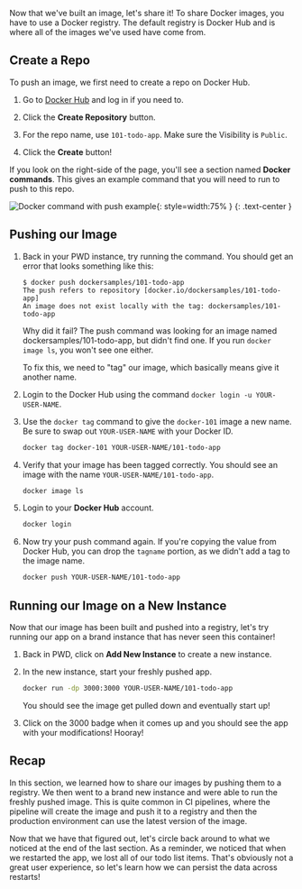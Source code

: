 
Now that we've built an image, let's share it! To share Docker images, you have to use a Docker
registry. The default registry is Docker Hub and is where all of the images we've used have come from.

## Create a Repo

To push an image, we first need to create a repo on Docker Hub.

1. Go to [Docker Hub](https://hub.docker.com) and log in if you need to.

1. Click the **Create Repository** button.

1. For the repo name, use `101-todo-app`. Make sure the Visibility is `Public`.

1. Click the **Create** button!

If you look on the right-side of the page, you'll see a section named **Docker commands**. This gives
an example command that you will need to run to push to this repo.

![Docker command with push example](push-command.png){: style=width:75% }
{: .text-center }


## Pushing our Image

1. Back in your PWD instance, try running the command. You should get an error that looks something 
like this:

    ```plaintext
    $ docker push dockersamples/101-todo-app
    The push refers to repository [docker.io/dockersamples/101-todo-app]
    An image does not exist locally with the tag: dockersamples/101-todo-app
    ```

    Why did it fail? The push command was looking for an image named dockersamples/101-todo-app, but
    didn't find one. If you run `docker image ls`, you won't see one either.

    To fix this, we need to "tag" our image, which basically means give it another name.

1. Login to the Docker Hub using the command `docker login -u YOUR-USER-NAME`.

1. Use the `docker tag` command to give the `docker-101` image a new name. Be sure to swap out
   `YOUR-USER-NAME` with your Docker ID.

    ```bash
    docker tag docker-101 YOUR-USER-NAME/101-todo-app
    ```

1. Verify that your image has been tagged correctly. You should see an image with the name `YOUR-USER-NAME/101-todo-app`.

    ```bash
    docker image ls
    ```

1. Login to your **Docker Hub** account.

    ```bash
    docker login
    ```

1. Now try your push command again. If you're copying the value from Docker Hub, you can drop the 
   `tagname` portion, as we didn't add a tag to the image name.

    ```bash
    docker push YOUR-USER-NAME/101-todo-app
    ```


## Running our Image on a New Instance

Now that our image has been built and pushed into a registry, let's try running our app on a brand
instance that has never seen this container!

1. Back in PWD, click on **Add New Instance** to create a new instance.

1. In the new instance, start your freshly pushed app.

    ```bash
    docker run -dp 3000:3000 YOUR-USER-NAME/101-todo-app
    ```

    You should see the image get pulled down and eventually start up!

1. Click on the 3000 badge when it comes up and you should see the app with your modifications! Hooray!


## Recap

In this section, we learned how to share our images by pushing them to a registry. We then went to a
brand new instance and were able to run the freshly pushed image. This is quite common in CI pipelines,
where the pipeline will create the image and push it to a registry and then the production environment
can use the latest version of the image.

Now that we have that figured out, let's circle back around to what we noticed at the end of the last
section. As a reminder, we noticed that when we restarted the app, we lost all of our todo list items.
That's obviously not a great user experience, so let's learn how we can persist the data across 
restarts!
